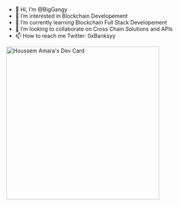 - 👋 Hi, I’m @BigGangy
- 👀 I’m interested in Blockchain Developement 
- 🌱 I’m currently learning Blockchain Full Stack Developement 
- 💞️ I’m looking to collaborate on Cross Chain Solutions and APIs 
- 📫 How to reach me Twitter: 0xBanksyy 

<!---
BigGangy/BigGangy is a ✨ special ✨ repository because its `README.md` (this file) appears on your GitHub profile.
You can click the Preview link to take a look at your changes.
--->
<a href="https://app.daily.dev/0xBanksyy"><img src="https://api.daily.dev/devcards/a92b7c7776864fe9a5efebe6d6022719.png?r=wi6" width="400" alt="Houssem Amara's Dev Card"/></a> 
